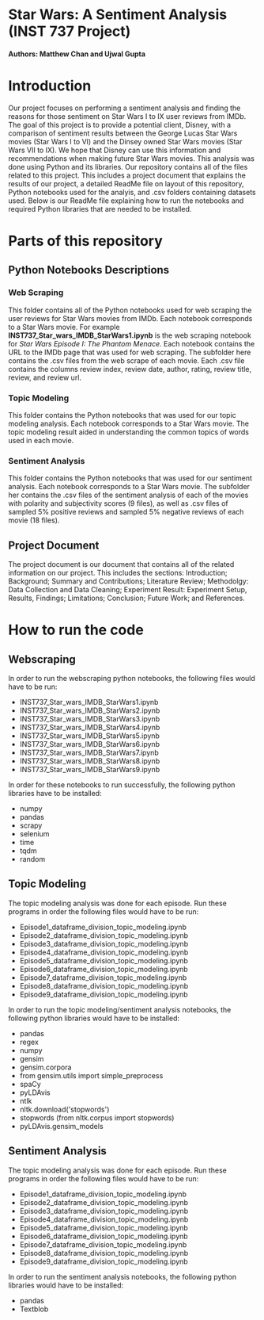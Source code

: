 # Star Wars: A Sentiment Analysis (INST 737 Project) 
#### Authors: Matthew Chan and Ujwal Gupta

# Introduction 
Our project focuses on performing a sentiment analysis and finding the reasons for those sentiment on Star Wars I to IX user reviews from IMDb. The goal of this project is to provide a potential client, Disney, with a comparison of sentiment results between the George Lucas Star Wars movies (Star Wars I to VI) and the Dinsey owned Star Wars movies (Star Wars VII to IX). We hope that Disney can use this information and recommendations when making future Star Wars movies. This analysis was done using Python and its libraries. Our repository contains all of the files related to this project. This includes a project document that explains the results of our project, a detailed ReadMe file on layout of this repository, Python notebooks used for the analyis, and .csv folders containing datasets used. Below is our ReadMe file explaining how to run the notebooks and required Python libraries that are needed to be installed. 

# Parts of this repository

## Python Notebooks Descriptions

### Web Scraping
This folder contains all of the Python notebooks used for web scraping the user reviews for Star Wars movies from IMDb. Each notebook corresponds to a Star Wars movie. For example  **INST737_Star_wars_IMDB_StarWars1.ipynb** is the web scraping notebook for _Star Wars Episode I: The Phantom Menace_. Each notebook contains the URL to the IMDb page that was used for web scraping. The subfolder here contains the .csv files from the web scrape of each movie. Each .csv file contains the columns review index, review date, author, rating, review title, review, and review url. 

### Topic Modeling 
This folder contains the Python notebooks that was used for our topic modeling analysis. Each notebook corresponds to a Star Wars movie. The topic modeling result aided in understanding the common topics of words used in each movie.

### Sentiment Analysis
This folder contains the Python notebooks that was used for our sentiment analysis. Each notebook corresponds to a Star Wars movie. The subfolder her contains the .csv files of the sentiment analysis of each of the movies with polarity and subjectivity scores (9 files), as well as .csv files of sampled 5% positive reviews and sampled 5% negative reviews of each movie (18 files). 

## Project Document
The project document is our document that contains all of the related information on our project. This includes the sections: Introduction; Background; Summary and Contributions; Literature Review; Methodolgy: Data Collection and Data Cleaning; Experiment Result: Experiment Setup, Results, Findings; Limitations; Conclusion; Future Work; and References.

# How to run the code

## Webscraping
In order to run the webscraping python notebooks, the following files would have to be run:
* INST737_Star_wars_IMDB_StarWars1.ipynb 
* INST737_Star_wars_IMDB_StarWars2.ipynb 
* INST737_Star_wars_IMDB_StarWars3.ipynb 
* INST737_Star_wars_IMDB_StarWars4.ipynb 
* INST737_Star_wars_IMDB_StarWars5.ipynb 
* INST737_Star_wars_IMDB_StarWars6.ipynb 
* INST737_Star_wars_IMDB_StarWars7.ipynb 
* INST737_Star_wars_IMDB_StarWars8.ipynb 
* INST737_Star_wars_IMDB_StarWars9.ipynb 

In order for these notebooks to run successfully, the following python libraries have to be installed:
* numpy
* pandas
* scrapy 
* selenium
* time 
* tqdm 
* random
## Topic Modeling
The topic modeling analysis was done for each episode. Run these programs in order the following files would have to be run:

* Episode1_dataframe_division_topic_modeling.ipynb
* Episode2_dataframe_division_topic_modeling.ipynb
* Episode3_dataframe_division_topic_modeling.ipynb
* Episode4_dataframe_division_topic_modeling.ipynb
* Episode5_dataframe_division_topic_modeling.ipynb
* Episode6_dataframe_division_topic_modeling.ipynb
* Episode7_dataframe_division_topic_modeling.ipynb
* Episode8_dataframe_division_topic_modeling.ipynb
* Episode9_dataframe_division_topic_modeling.ipynb

In order to run the topic modeling/sentiment analysis notebooks, the following python libraries would have to be installed:

* pandas 
* regex
* numpy
* gensim
* gensim.corpora 
* from gensim.utils import simple_preprocess
* spaCy
* pyLDAvis
* ntlk
* nltk.download('stopwords')
* stopwords (from nltk.corpus import stopwords)
* pyLDAvis.gensim_models

## Sentiment Analysis
The topic modeling analysis was done for each episode. Run these programs in order the following files would have to be run:

* Episode1_dataframe_division_topic_modeling.ipynb
* Episode2_dataframe_division_topic_modeling.ipynb
* Episode3_dataframe_division_topic_modeling.ipynb
* Episode4_dataframe_division_topic_modeling.ipynb
* Episode5_dataframe_division_topic_modeling.ipynb
* Episode6_dataframe_division_topic_modeling.ipynb
* Episode7_dataframe_division_topic_modeling.ipynb
* Episode8_dataframe_division_topic_modeling.ipynb
* Episode9_dataframe_division_topic_modeling.ipynb

In order to run the sentiment analysis notebooks, the following python libraries would have to be installed:

* pandas 
* Textblob

